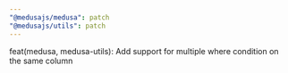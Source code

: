 ```yaml
---
"@medusajs/medusa": patch
"@medusajs/utils": patch
---
```


feat(medusa, medusa-utils): Add support for multiple where condition on the same column

